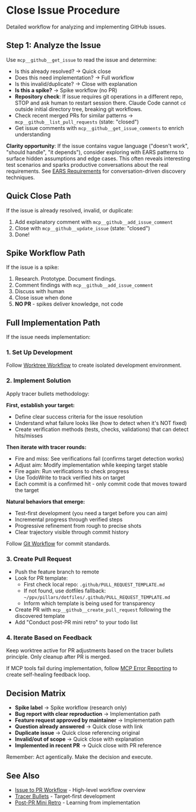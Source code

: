 # Close Issue Procedure

Detailed workflow for analyzing and implementing GitHub issues.

## Step 1: Analyze the Issue

Use `mcp__github__get_issue` to read the issue and determine:
- Is this already resolved? → Quick close
- Does this need implementation? → Full workflow
- Is this invalid/duplicate? → Close with explanation
- **Is this a spike?** → Spike workflow (no PR)
- **Repository check**: If issue requires git operations in a different repo, STOP and ask human to restart session there. Claude Code cannot `cd` outside initial directory tree, breaking git workflows.
- Check recent merged PRs for similar patterns → `mcp__github__list_pull_requests` (state: "closed")
- Get issue comments with `mcp__github__get_issue_comments` to enrich understanding

**Clarity opportunity**: If the issue contains vague language ("doesn't work", "should handle", "it depends"), consider exploring with EARS patterns to surface hidden assumptions and edge cases. This often reveals interesting test scenarios and sparks productive conversations about the real requirements. See [EARS Requirements](ears-requirements.md) for conversation-driven discovery techniques.

## Quick Close Path

If the issue is already resolved, invalid, or duplicate:
1. Add explanatory comment with `mcp__github__add_issue_comment`
2. Close with `mcp__github__update_issue` (state: "closed")
3. Done!

## Spike Workflow Path

If the issue is a spike:
1. Research. Prototype. Document findings.
2. Comment findings with `mcp__github__add_issue_comment`
3. Discuss with human
4. Close issue when done
5. **NO PR** - spikes deliver knowledge, not code

## Full Implementation Path

If the issue needs implementation:

### 1. Set Up Development
Follow [Worktree Workflow](worktree-workflow.md) to create isolated development environment.

### 2. Implement Solution
Apply tracer bullets methodology:

**First, establish your target:**
- Define clear success criteria for the issue resolution
- Understand what failure looks like (how to detect when it's NOT fixed)
- Create verification methods (tests, checks, validations) that can detect hits/misses

**Then iterate with tracer rounds:**
- Fire and miss: See verifications fail (confirms target detection works)
- Adjust aim: Modify implementation while keeping target stable
- Fire again: Run verifications to check progress
- Use TodoWrite to track verified hits on target
- Each commit is a confirmed hit - only commit code that moves toward the target

**Natural behaviors that emerge:**
- Test-first development (you need a target before you can aim)
- Incremental progress through verified steps
- Progressive refinement from rough to precise shots
- Clear trajectory visible through commit history

Follow [Git Workflow](git-workflow.md) for commit standards.

### 3. Create Pull Request
- Push the feature branch to remote
- Look for PR template:
  - First check local repo: `.github/PULL_REQUEST_TEMPLATE.md`
  - If not found, use dotfiles fallback: `~/ppv/pillars/dotfiles/.github/PULL_REQUEST_TEMPLATE.md`
  - Inform which template is being used for transparency
- Create PR with `mcp__github__create_pull_request` following the discovered template
- Add "Conduct post-PR mini retro" to your todo list

### 4. Iterate Based on Feedback
Keep worktree active for PR adjustments based on the tracer bullets principle. Only cleanup after PR is merged.

If MCP tools fail during implementation, follow [MCP Error Reporting](mcp-error-reporting.md) to create self-healing feedback loop.

## Decision Matrix

- **Spike label** → Spike workflow (research only)
- **Bug report with clear reproduction** → Implementation path
- **Feature request approved by maintainer** → Implementation path  
- **Question already answered** → Quick close with link
- **Duplicate issue** → Quick close referencing original
- **Invalid/out of scope** → Quick close with explanation
- **Implemented in recent PR** → Quick close with PR reference

Remember: Act agentically. Make the decision and execute.

## See Also

- [Issue to PR Workflow](issue-to-pr-workflow.md) - High-level workflow overview
- [Tracer Bullets](../principles/tracer-bullets.md) - Target-first development
- [Post-PR Mini Retro](post-pr-mini-retro.md) - Learning from implementation